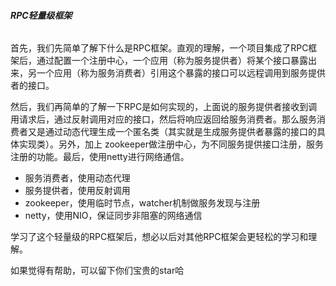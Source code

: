 ###### **RPC轻量级框架**

首先，我们先简单了解下什么是RPC框架。直观的理解，一个项目集成了RPC框架后，通过配置一个注册中心，一个应用（称为服务提供者）将某个接口暴露出来，另一个应用（称为服务消费者）引用这个暴露的接口可以远程调用到服务提供者的接口。

然后，我们再简单的了解一下RPC是如何实现的，上面说的服务提供者接收到调用请求后，通过反射调用对应的接口，然后将响应返回给服务消费者。那么服务消费者又是通过动态代理生成一个匿名类（其实就是生成服务提供者暴露的接口的具体实现类）。另外，加上
zookeeper做注册中心，为不同服务提供接口注册，服务注册的功能。最后，使用netty进行网络通信。

* 服务消费者，使用动态代理
* 服务提供者，使用反射调用
* zookeeper，使用临时节点，watcher机制做服务发现与注册
* netty，使用NIO，保证同步非阻塞的网络通信

学习了这个轻量级的RPC框架后，想必以后对其他RPC框架会更轻松的学习和理解。

如果觉得有帮助，可以留下你们宝贵的star哈